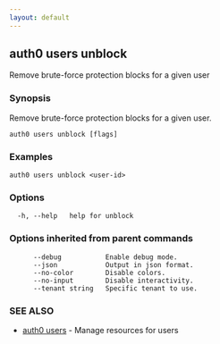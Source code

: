 ```yaml
---
layout: default
---
```

## auth0 users unblock

Remove brute-force protection blocks for a given user

### Synopsis

Remove brute-force protection blocks for a given user.

```
auth0 users unblock [flags]
```

### Examples

```
auth0 users unblock <user-id>
```

### Options

```
  -h, --help   help for unblock
```

### Options inherited from parent commands

```
      --debug           Enable debug mode.
      --json            Output in json format.
      --no-color        Disable colors.
      --no-input        Disable interactivity.
      --tenant string   Specific tenant to use.
```

### SEE ALSO

* [auth0 users](auth0_users.md)	 - Manage resources for users

